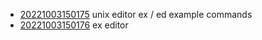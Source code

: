 - [20221003150175](/zet/20221003150175/README.md) unix editor ex / ed example commands
- [20221003150176](/zet/20221003150176/README.md) ex editor

